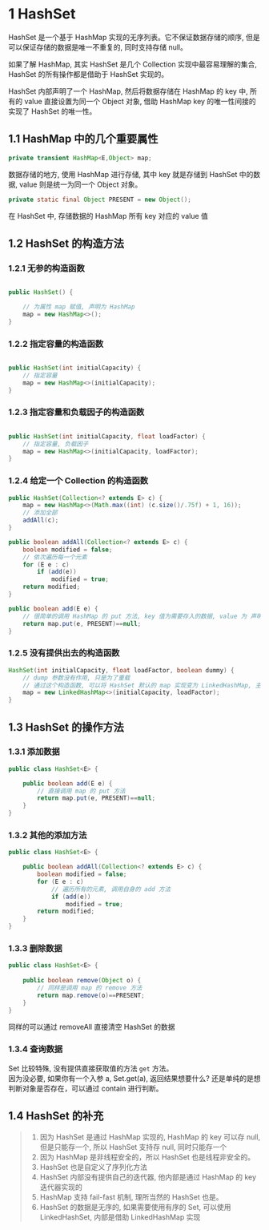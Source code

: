# 1 HashSet

HashSet 是一个基于 HashMap 实现的无序列表。它不保证数据存储的顺序, 但是可以保证存储的数据是唯一不重复的, 同时支持存储 null。

如果了解 HashMap, 其实 HashSet 是几个 Collection 实现中最容易理解的集合, HashSet 的所有操作都是借助于 HashSet 实现的。

HashSet 内部声明了一个 HashMap, 然后将数据存储在 HashMap 的 key 中, 所有的 value 直接设置为同一个 Object 对象, 借助 HashMap key 的唯一性间接的实现了 HashSet 的唯一性。


## 1.1 HashMap 中的几个重要属性

```java
private transient HashMap<E,Object> map;
```
数据存储的地方, 使用 HashMap 进行存储, 其中 key 就是存储到 HashSet 中的数据, value 则是统一为同一个 Object 对象。

```java
private static final Object PRESENT = new Object();
```

在 HashSet 中, 存储数据的  HashMap 所有 key 对应的 value 值

## 1.2 HashSet 的构造方法

### 1.2.1 无参的构造函数

```java

public HashSet() {

    // 为属性 map 赋值, 声明为 HashMap
    map = new HashMap<>();
}
```

### 1.2.2 指定容量的构造函数

```java

public HashSet(int initialCapacity) {
    // 指定容量 
    map = new HashMap<>(initialCapacity);
}
```

### 1.2.3 指定容量和负载因子的构造函数

```java

public HashSet(int initialCapacity, float loadFactor) {
    // 指定容量, 负载因子
    map = new HashMap<>(initialCapacity, loadFactor);
}
```

### 1.2.4 给定一个 Collection 的构造函数

```java
public HashSet(Collection<? extends E> c) {
    map = new HashMap<>(Math.max((int) (c.size()/.75f) + 1, 16));
    // 添加全部
    addAll(c);
}

public boolean addAll(Collection<? extends E> c) {
    boolean modified = false;
    // 依次遍历每一个元素
    for (E e : c)
        if (add(e))
            modified = true;
    return modified;
}

public boolean add(E e) {
    // 很简单的调用 HashMap 的 put 方法, key 值为需要存入的数据, value 为 声明好的静态变量 PRESENT
    return map.put(e, PRESENT)==null;
}
```

### 1.2.5 没有提供出去的构造函数

```java
HashSet(int initialCapacity, float loadFactor, boolean dummy) {
    // dump 参数没有作用, 只是为了重载
    // 通过这个构造函数, 可以将 HashSet 默认的 map 实现变为 LinkedHashMap, 主要是子类 LinkedHashSet 起作用
    map = new LinkedHashMap<>(initialCapacity, loadFactor);
}
```

## 1.3 HashSet 的操作方法

### 1.3.1 添加数据

```java
public class HashSet<E> {

    public boolean add(E e) {
        // 直接调用 map 的 put 方法
        return map.put(e, PRESENT)==null;
    }
}
```

### 1.3.2 其他的添加方法

```java
public class HashSet<E> {

    public boolean addAll(Collection<? extends E> c) {
        boolean modified = false;
        for (E e : c)
            // 遍历所有的元素, 调用自身的 add 方法
            if (add(e))
                modified = true;
        return modified;
    }
}
```

### 1.3.3 删除数据

```java
public class HashSet<E> {
    
    public boolean remove(Object o) {
        // 同样是调用 map 的 remove 方法
        return map.remove(o)==PRESENT;
    }
}
```

同样的可以通过 removeAll 直接清空 HashSet 的数据

### 1.3.4 查询数据

Set 比较特殊, 没有提供直接获取值的方法 `get` 方法。   
因为没必要, 如果你有一个入参 a, Set.get(a), 返回结果想要什么? 还是单纯的是想判断对象是否存在，可以通过 contain 进行判断。


## 1.4 HashSet 的补充
> 1. 因为 HashSet 是通过 HashMap 实现的, HashMap 的 key 可以存 null, 但是只能存一个, 所以 HashSet 支持存 null, 同时只能存一个
> 2. 因为 HashMap 是非线程安全的，所以 HashSet 也是线程非安全的。
> 3. HashSet 也是自定义了序列化方法
> 4. HashSet 内部没有提供自己的迭代器, 他内部是通过 HashMap 的 key 迭代器实现的
> 5. HashMap 支持 fail-fast 机制, 理所当然的 HashSet 也是。
> 6. HashSet 的数据是无序的, 如果需要使用有序的 Set, 可以使用 LinkedHashSet, 内部是借助 LinkedHashMap 实现





